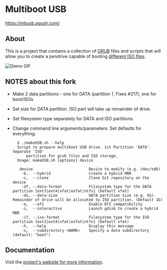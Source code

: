 # Multiboot USB

<https://mbusb.aguslr.com/>

## About

This is a project that contains a collection of [GRUB][] files and scripts that
will allow you to create a pendrive capable of booting [different ISO
files][isos].

![Demo
GIF](https://gitlab.com/aguslr/multibootusb/raw/master/docs/assets/img/demo.gif
"Demo")


## NOTES about this fork

* Make 2 data partitions - one for DATA (partition 1, Fixes #217), one for boot/ISOs
* Set size for DATA partition. ISO part will take up remainder of drive.
* Set filesystem type separately for DATA and ISO partitions.
* Change command line arguments/parameters. Set defaults for everything.

        $ ./makeUSB.sh --help
        Script to prepare multiboot USB drive. 1st Partition 'DATA'. Separate 'ISO'                                                            
            partition for grub files and ISO storage.
        Usage: makeUSB.sh [options] device

         device                         Device to modify (e.g. /dev/sdb)
          -b,  --hybrid                 Create a hybrid MBR
          -c,  --clone                  Clone Git repository on the device
          -df, --data-format            Filesystem type for the DATA partition [ext3|ext4|vfat|exfat|ntfs] (Default vfat)                      
          -ds, --data-size              DATA partition size (e.g. 5G). Remainder of drive will be allocated to ISO partition. (Default 1G)     
          -e,  --efi                    Enable EFI compatibility
          -i,  --interactive            Launch gdisk to create a hybrid MBR
          -if, --iso-format             Filesystem type for the ISO partition [ext3|ext4|vfat|exfat|ntfs] (Default vfat)                       
          -h,  --help                   Display this message
          -s,  --subdirectory <NAME>    Specify a data subdirectory (default: "boot")                 

## Documentation

Visit the [project's website for more information][website].


[grub]: https://www.gnu.org/software/grub/
[isos]: https://mbusb.aguslr.com/isos.html
[website]: https://mbusb.aguslr.com/
